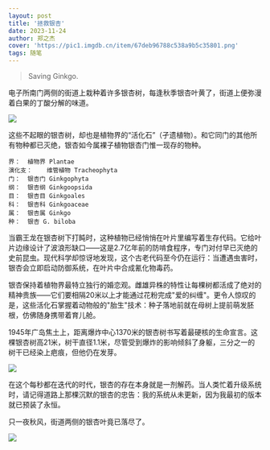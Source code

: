 ```yaml
---
layout: post
title: '拯救银杏'
date: 2023-11-24
author: 郑之杰
cover: 'https://pic1.imgdb.cn/item/67deb96788c538a9b5c35801.png'
tags: 随笔
---
```


> Saving Ginkgo.

电子所南门两侧的街道上栽种着许多银杏树，每逢秋季银杏叶黄了，街道上便弥漫着白果的丁酸分解的味道。

![](https://pic1.imgdb.cn/item/67deb96788c538a9b5c35801.png)

这些不起眼的银杏树，却也是植物界的“活化石”（孑遗植物）。和它同门的其他所有物种都已灭绝，银杏如今属裸子植物银杏门惟一现存的物种。

```
界：	植物界 Plantae
演化支：	维管植物 Tracheophyta
门：	银杏门 Ginkgophyta
纲：	银杏纲 Ginkgoopsida
目：	银杏目 Ginkgoales
科：	银杏科 Ginkgoaceae
属：	银杏属 Ginkgo
种：	银杏 G. biloba
```

当霸王龙在银杏树下打盹时，这种植物已经悄悄在叶片里编写着生存代码。它给叶片边缘设计了波浪形缺口——这是$2.7$亿年前的防啃食程序，专门对付早已灭绝的史前昆虫。现代科学却惊讶地发现，这个古老代码至今仍在运行：当遭遇虫害时，银杏会立即启动防御系统，在叶片中合成氰化物毒药。

银杏保持着植物界最特立独行的婚恋观。雌雄异株的特性让每棵树都活成了绝对的精神贵族——它们要相隔$20$米以上才能通过花粉完成"爱的纠缠"。更令人惊叹的是，这些活化石掌握着动物般的"胎生"技术：种子落地前就在母树上提前萌发胚根，仿佛随身携带着育儿舱。

$1945$年广岛焦土上，距离爆炸中心$1370$米的银杏树书写着最硬核的生命宣言。这棵银杏树高$21$米，树干直径$1.1$米，尽管受到爆炸的影响倾斜了身躯，三分之一的树干已经染上疤痕，但他仍在发芽。

![](https://pic1.imgdb.cn/item/67dbfef988c538a9b5c20bae.png)

在这个每秒都在迭代的时代，银杏的存在本身就是一剂解药。当人类忙着升级系统时，请记得道路上那棵沉默的银杏的忠告：我的系统从未更新，因为我最初的版本就已预装了永恒。

只一夜秋风，街道两侧的银杏叶竟已落尽了。

![](https://pic1.imgdb.cn/item/67deb87b88c538a9b5c357db.png)